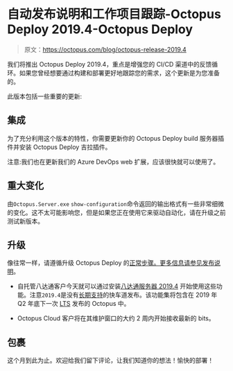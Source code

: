 # 自动发布说明和工作项目跟踪-Octopus Deploy 2019.4-Octopus Deploy

> 原文：<https://octopus.com/blog/octopus-release-2019.4>

我们将推出 Octopus Deploy 2019.4，重点是增强您的 CI/CD 渠道中的反馈循环。如果您曾经想要通过构建和部署更好地跟踪您的需求，这个更新是为您准备的。

此版本包括一些重要的更新:

## 集成

为了充分利用这个版本的特性，你需要更新你的 Octopus Deploy build 服务器插件并安装 Octopus Deploy 吉拉插件。

注意:我们也在更新我们的 Azure DevOps web 扩展，应该很快就可以使用了。

## 重大变化

由`Octopus.Server.exe` `show-configuration`命令返回的输出格式有一些非常细微的变化。这不太可能影响您，但是如果您正在使用它来驱动自动化，请在升级之前测试新版本。

## 升级

像往常一样，请遵循升级 Octopus Deploy 的[正常步骤。更多信息请参见](https://octopus.com/docs/administration/upgrading)[发布说明](https://octopus.com/downloads/compare?to=2019.4.0)。

*   自托管八达通客户今天就可以通过安装[八达通服务器 2019.4](https://octopus.com/downloads) 开始使用这些功能。注意`2019.4`是没有[长期支持](https://octopus.com/docs/administration/upgrading/long-term-support)的快车道发布。该功能集将包含在 2019 年 Q2 年底下一次 [LTS](https://octopus.com/docs/administration/upgrading/long-term-support) 发布的 Octopus 中。

*   Octopus Cloud 客户将在其维护窗口的大约 2 周内开始接收最新的 bits。

## 包裹

这个月到此为止。欢迎给我们留下评论，让我们知道你的想法！愉快的部署！
